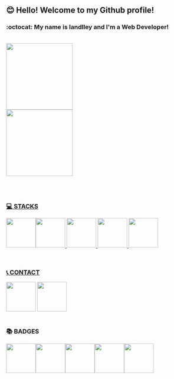 ## :blush: Hello! Welcome to my Github profile!
### :octocat: My name is Iandlley and I'm a Web Developer!

<br>

<div>
<a href="https://github.com/Iandlley">
  <img height="180em" src="https://github-readme-stats.vercel.app/api?username=Iandlley&show_icons=true&theme=dracula&include_all_commits=true&count_private=true"/><br>
  <img height="180em" src="https://github-readme-stats.vercel.app/api/top-langs/?username=Iandlley&layout=compact&langs_count=7&theme=dracula"/>
</div>

<br><br>
  
### :computer: STACKS

<img src="https://cdn.jsdelivr.net/gh/devicons/devicon/icons/javascript/javascript-original.svg" width="80" height="80"/><img src="https://cdn.jsdelivr.net/gh/devicons/devicon/icons/html5/html5-original-wordmark.svg" width="80" height="80"/> <img src="https://cdn.jsdelivr.net/gh/devicons/devicon/icons/css3/css3-original-wordmark.svg" width="80" height="80"/> <img src="https://cdn.jsdelivr.net/gh/devicons/devicon/icons/nodejs/nodejs-original-wordmark.svg" width="80" height="80"/> <img src="https://cdn.jsdelivr.net/gh/devicons/devicon/icons/mysql/mysql-original-wordmark.svg" width="80" height="80"/>

<br>
  
### :telephone_receiver: CONTACT

<div>
  <a href="https://www.linkedin.com/in/iandlley-webdeveloper/" target="_blank"><img src="https://cdn.jsdelivr.net/gh/devicons/devicon/icons/linkedin/linkedin-original.svg" width="80" height="80" target="_blank"></a>
  <a href="https://www.facebook.com/profile.php?id=100009538581015" target="_blank"><img src="https://cdn.jsdelivr.net/gh/devicons/devicon/icons/facebook/facebook-original.svg" width="80" height="80" target="_blank"></a>  
</div>
  
<br>

### :books: BADGES

  <img src="https://user-images.githubusercontent.com/105615079/188028335-431466fd-125c-4bc0-bda7-ca8de1fea680.png" width="80" height="80"/><img src="https://user-images.githubusercontent.com/105615079/188028507-a600249a-cf75-426e-861e-99f92409db58.png" width="80" height="80"/><img src="https://camo.githubusercontent.com/b72c435034bc44a769b76163930aac3673396afb87f6634a1dcf917f3aa2c6ab/68747470733a2f2f692e696d6775722e636f6d2f36634a4f4a6d392e706e67" width="80" height="80"/><img src="https://camo.githubusercontent.com/19fc1f6be499504b175bf54197a94f4674527f1dc470092f471471333688b4ac/68747470733a2f2f692e696d6775722e636f6d2f4343373636306c2e706e67" width="80" height="80"/><img src="https://camo.githubusercontent.com/c9f2e3710e14f6ee3cc7ddc52d034a7b795f667dab01f72b1874613199fc76a9/68747470733a2f2f692e696d6775722e636f6d2f6c634c394b4d322e706e67" width="80" height="80"/>



